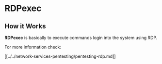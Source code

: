 # RDPexec

## How it Works

**RDPexec** is basically to execute commands login into the system using RDP.

For more information check:

[[../../network-services-pentesting/pentesting-rdp.md]]


